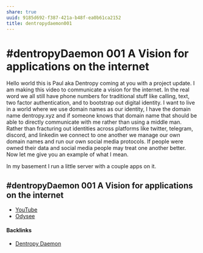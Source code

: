 ```yaml
---
share: true
uuid: 9185d692-f387-421a-b48f-ea0b61ca2152
title: dentropydaemon001
---
```

# #dentropyDaemon 001 A Vision for applications on the internet

Hello world this is Paul aka Dentropy coming at you with a project update. I am making this video to communicate a vision for the internet. In the real word we all still have phone numbers for traditional stuff like calling, text, two factor authentication, and to bootstrap out digital identity. I want to live in a world where we use domain names as our identity, I have the domain name dentropy.xyz and if someone knows that domain name that should be able to directly communicate with me rather than using a middle man. Rather than fracturing out identities across platforms like twitter, telegram, discord, and linkedin we connect to one another we manage our own domain names and run our own social media protocols. If people were owned their data and social media people may treat one another better. Now let me give you an example of what I mean.

In my basement I run a little server with a couple apps on it. 

## #dentropyDaemon 001 A Vision for applications on the internet


* [YouTube](https://www.youtube.com/watch?v=JhxkRiqY4yU)
* [Odysee](https://odysee.com/@dentropicPortal:1/dentropyDaemon001:b)



#### Backlinks

* [Dentropy Daemon](/15c66694-3dc9-4115-afb8-887a6e52ffea)